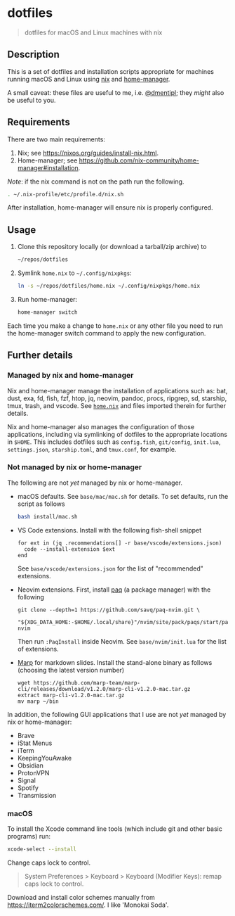 # dotfiles

> dotfiles for macOS and Linux machines with nix

## Description

This is a set of dotfiles and installation scripts appropriate for machines running macOS and Linux using [nix](https://nixos.org/) and [home-manager](https://github.com/nix-community/home-manager).

A small caveat: these files are useful to me, i.e. [@dmentipl](https://github.com/dmentipl); they *might* also be useful to you.

## Requirements

There are two main requirements:

1. Nix; see <https://nixos.org/guides/install-nix.html>.
2. Home-manager; see <https://github.com/nix-community/home-manager#installation>.

*Note*: if the nix command is not on the path run the following.

```bash
. ~/.nix-profile/etc/profile.d/nix.sh
```

After installation, home-manager will ensure nix is properly configured.

## Usage

1. Clone this repository locally (or download a tarball/zip archive) to

    ```bash
    ~/repos/dotfiles
    ```

2. Symlink `home.nix` to `~/.config/nixpkgs`:

    ```bash
    ln -s ~/repos/dotfiles/home.nix ~/.config/nixpkgs/home.nix
    ```

3. Run home-manager:

    ```bash
    home-manager switch
    ```

Each time you make a change to `home.nix` or any other file you need to run the home-manager switch command to apply the new configuration.

## Further details

### Managed by nix and home-manager

Nix and home-manager manage the installation of applications such as: bat, dust, exa, fd, fish, fzf, htop, jq, neovim, pandoc, procs, ripgrep, sd, starship, tmux, trash, and vscode. See [`home.nix`](home.nix) and files imported therein for further details.

Nix and home-manager also manages the configuration of those applications, including via symlinking of dotfiles to the appropriate locations in `$HOME`. This includes dotfiles such as `config.fish`, `git/config`, `init.lua`, `settings.json`, `starship.toml`, and `tmux.conf`, for example.

### Not managed by nix or home-manager

The following are not *yet* managed by nix or home-manager.

- macOS defaults. See `base/mac/mac.sh` for details. To set defaults, run the script as follows

    ```bash
    bash install/mac.sh
    ```

- VS Code extensions. Install with the following fish-shell snippet

    ```fish
    for ext in (jq .recommendations[] -r base/vscode/extensions.json)
      code --install-extension $ext
    end
    ```

    See `base/vscode/extensions.json` for the list of "recommended" extensions.

- Neovim extensions. First, install [paq](https://github.com/savq/paq-nvim) (a package manager) with the following

    ```fish
    git clone --depth=1 https://github.com/savq/paq-nvim.git \
        "${XDG_DATA_HOME:-$HOME/.local/share}"/nvim/site/pack/paqs/start/paq-nvim
    ```

  Then run `:PaqInstall` inside Neovim. See `base/nvim/init.lua` for the list of extensions.

- [Marp](https://marpit.marp.app/) for markdown slides. Install the stand-alone binary as follows (choosing the latest version number)

    ```fish
    wget https://github.com/marp-team/marp-cli/releases/download/v1.2.0/marp-cli-v1.2.0-mac.tar.gz
    extract marp-cli-v1.2.0-mac.tar.gz
    mv marp ~/bin
    ```

In addition, the following GUI applications that I use are not *yet* managed by nix or home-manager:

- Brave
- iStat Menus
- iTerm
- KeepingYouAwake
- Obsidian
- ProtonVPN
- Signal
- Spotify
- Transmission

### macOS

To install the Xcode command line tools (which include git and other basic programs) run:

```bash
xcode-select --install
```

Change caps lock to control.

> System Preferences > Keyboard > Keyboard (Modifier Keys): remap caps lock to control.

Download and install color schemes manually from <https://iterm2colorschemes.com/>. I like 'Monokai Soda'.
